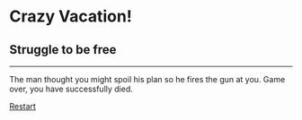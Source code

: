 # Crazy Vacation!
## Struggle to be free
---
The man thought you might spoil his plan so he fires the gun at you. Game over, you have successfully died.

[Restart](../README.md)